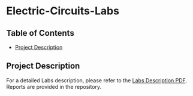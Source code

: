 # Electric-Circuits-Labs

## Table of Contents
- [Project Description](#project-description)

## Project Description
For a detailed Labs description, please refer to the [Labs Description PDF](./Electrical%20Lab%20ed2.pdf). <br />
Reports are provided in the repository.


